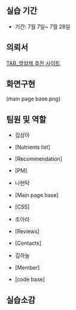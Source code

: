 ## 실습 기간

- 기간: 7월 7일~ 7월 28일

## 의뢰서

[TAB_영양제 추천 사이트](http://192.168.0.70:8080/)

## 화면구현

(main page base.png)



## 팀원 및 역할

- 김상아
- [Nutrients list]
- [Recommendation]
- [PM]


- 나현탁
- [Main page base] 
- [CSS]

- 조아라
- [Reviews]
- [Contacts]

- 김하늘
- [Member]
- [code base]



## 실습소감

